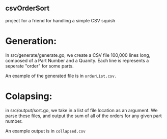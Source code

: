 ## csvOrderSort
project for a friend for handling a simple CSV squish


# Generation:

In src/generate/generate.go, we create a CSV file 100,000 lines long, composed of a Part Number and a Quanity.
Each line is represents a seperate "order" for some parts. 

An example of the generated file is in `orderList.csv.`

# Colapsing:

in src/output/sort.go, we take in a list of file location as an argument. We parse these files, and output the sum of all of the orders for any given part number.

An example output is in `collapsed.csv`
